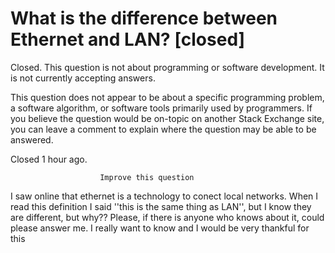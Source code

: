 
# What is the difference between Ethernet and LAN? [closed]







Closed. This question is not about programming or software development. It is not currently accepting answers.
                        
                    










 This question does not appear to be about a specific programming problem, a software algorithm, or software tools primarily used by programmers. If you believe the question would be on-topic on another Stack Exchange site, you can leave a comment to explain where the question may be able to be answered.


Closed 1 hour ago.







                        Improve this question
                    



I saw online that ethernet is a technology to conect local networks. When I read this definition I said ''this is the same thing as LAN'', but I know they are different, but why??  Please, if there is anyone who knows about it, could please answer me. I really want to know and I would be very thankful for this

        
